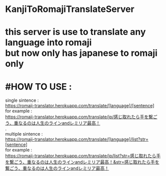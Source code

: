 ﻿# KanjiToRomajiTranslateServer    
this server is use to translate any language into romaji   
but now only has japanese to romaji only   
====
#HOW TO USE :   
====
single sintence :   
https://romaji-translator.herokuapp.com/translate/[language]/[sentence]   
for example :   
https://romaji-translator.herokuapp.com/translate/jp/感じ取れたら手を繋ごう、重なるのは人生のラインandレミリア最高！   
.   
multiple sintence :   
https://romaji-translator.herokuapp.com/translate/[language]/list?str=[sentence]   
for example :   
https://romaji-translator.herokuapp.com/translate/jp/list?str=感じ取れたら手を繋ごう、重なるのは人生のラインandレミリア最高！&str=感じ取れたら手を繋ごう、重なるのは人生のラインandレミリア最高！   